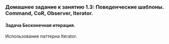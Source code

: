 ### Домашнее задание к занятию 1.3: Поведенческие шаблоны. Command, CoR, Observer, Iterator.
#### Задача Бесконечная итерация.
Использование паттерна Iterator.